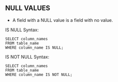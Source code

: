 
## NULL VALUES
- A field with a NULL value is a field with no value.

IS NULL Syntax:
```roomsql
SELECT column_names
FROM table_name
WHERE column_name IS NULL;
```

IS NOT NULL Syntax:
```roomsql
SELECT column_names
FROM table_name
WHERE column_name IS NOT NULL;
```



